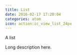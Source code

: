 ```yaml
---
title: List
date: 2016-02-17 17:20:04
categories: atom
icon: action:ic_view_list_24px
---
```


A list
<!-- more -->
Long description here.
